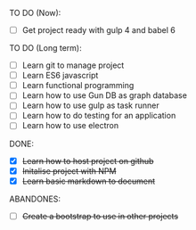 TO DO (Now):
- [ ] Get project ready with gulp 4 and babel 6

TO DO (Long term):
- [ ] Learn git to manage project
- [ ] Learn ES6 javascript
- [ ] Learn functional programming
- [ ] Learn how to use Gun DB as graph database
- [ ] Learn how to use gulp as task runner
- [ ] Learn how to do testing for an application
- [ ] Learn how to use electron

DONE:
- [x] ~~Learn how to host project on github~~
- [x] ~~Initalise project with NPM~~
- [x] ~~Learn basic markdown to document~~

ABANDONES:
- [ ] ~~Create a bootstrap to use in other projects~~
